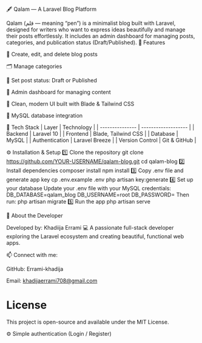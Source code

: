 🖋️ Qalam — A Laravel Blog Platform

Qalam (قلم — meaning “pen”) is a minimalist blog built with Laravel, designed for writers who want to express ideas beautifully and manage their posts effortlessly.
It includes an admin dashboard for managing posts, categories, and publication status (Draft/Published).
🚀 Features

📝 Create, edit, and delete blog posts

🗂️ Manage categories

📄 Set post status: Draft or Published

🔐 Admin dashboard for managing content

💅 Clean, modern UI built with Blade & Tailwind CSS

💾 MySQL database integration

🧰 Tech Stack
| Layer           | Technology          |
| --------------- | ------------------- |
| Backend         | Laravel 10          |
| Frontend        | Blade, Tailwind CSS |
| Database        | MySQL               |
| Authentication  | Laravel Breeze      |
| Version Control | Git & GitHub        |

⚙️ Installation & Setup
1️⃣ Clone the repository
git clone https://github.com/YOUR-USERNAME/qalam-blog.git
cd qalam-blog
2️⃣ Install dependencies
composer install
npm install
3️⃣ Copy .env file and generate app key
cp .env.example .env
php artisan key:generate
4️⃣ Set up your database
Update your .env file with your MySQL credentials:
DB_DATABASE=qalam_blog
DB_USERNAME=root
DB_PASSWORD=
Then run:
php artisan migrate
5️⃣ Run the app
php artisan serve

🌙 About the Developer

Developed by: Khadiija Errami 💻
A passionate full-stack developer exploring the Laravel ecosystem and creating beautiful, functional web apps.

📫 Connect with me:

GitHub: Errami-khadija

Email: khadijaerrami708@gmail.com
# License

This project is open-source and available under the MIT License.



⚙️ Simple authentication (Login / Register)

